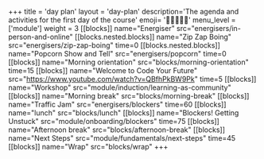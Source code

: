 +++
title = 'day plan'
layout = 'day-plan'
description='The agenda and activities for the first day of the course'
emoji= '🧑🏾‍🤝‍🧑🏾'
menu_level = ['module']
weight = 3
[[blocks]]
name="Energiser"
src="energisers/in-person-and-online"
[[blocks.nested.blocks]]
name="Zip Zap Boing"
src="energisers/zip-zap-boing"
time=0
[[blocks.nested.blocks]]
name="Popcorn Show and Tell"
src="energisers/popcorn"
time=0
[[blocks]]
name="Morning orientation"
src="blocks/morning-orientation"
time=15
[[blocks]]
name="Welcome to Code Your Future"
src="https://www.youtube.com/watch?v=QBfhPkBW9Pk"
time=5
[[blocks]]
name="Workshop"
src="module/induction/learning-as-community"
[[blocks]]
name="Morning break"
src="blocks/morning-break"
[[blocks]]
name="Traffic Jam"
src="energisers/blockers"
time=60
[[blocks]]
name="lunch"
src="blocks/lunch"
[[blocks]]
name="Blockers! Getting Unstuck"
src="module/onboarding/blockers"
time=75
[[blocks]]
name="Afternoon break"
src="blocks/afternoon-break"
[[blocks]]
name="Next Steps"
src="module/fundamentals/next-steps"
time=45
[[blocks]]
name="Wrap"
src="blocks/wrap"
+++
